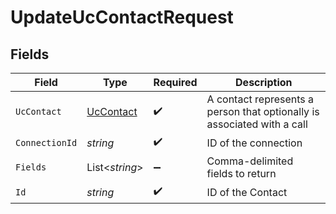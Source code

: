 # UpdateUcContactRequest


## Fields

| Field                                                                   | Type                                                                    | Required                                                                | Description                                                             |
| ----------------------------------------------------------------------- | ----------------------------------------------------------------------- | ----------------------------------------------------------------------- | ----------------------------------------------------------------------- |
| `UcContact`                                                             | [UcContact](../../Models/Components/UcContact.md)                       | :heavy_check_mark:                                                      | A contact represents a person that optionally is associated with a call |
| `ConnectionId`                                                          | *string*                                                                | :heavy_check_mark:                                                      | ID of the connection                                                    |
| `Fields`                                                                | List<*string*>                                                          | :heavy_minus_sign:                                                      | Comma-delimited fields to return                                        |
| `Id`                                                                    | *string*                                                                | :heavy_check_mark:                                                      | ID of the Contact                                                       |